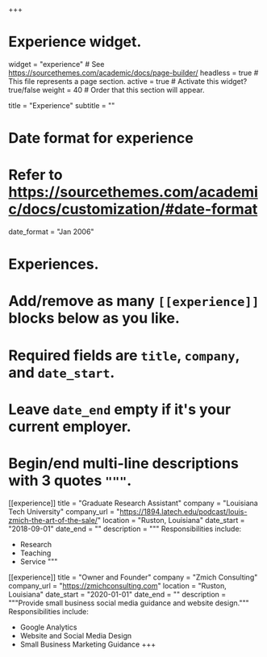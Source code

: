+++
# Experience widget.
widget = "experience"  # See https://sourcethemes.com/academic/docs/page-builder/
headless = true  # This file represents a page section.
active = true  # Activate this widget? true/false
weight = 40  # Order that this section will appear.

title = "Experience"
subtitle = ""

# Date format for experience
#   Refer to https://sourcethemes.com/academic/docs/customization/#date-format
date_format = "Jan 2006"

# Experiences.
#   Add/remove as many `[[experience]]` blocks below as you like.
#   Required fields are `title`, `company`, and `date_start`.
#   Leave `date_end` empty if it's your current employer.
#   Begin/end multi-line descriptions with 3 quotes `"""`.
[[experience]]
  title = "Graduate Research Assistant"
  company = "Louisiana Tech University"
  company_url = "https://1894.latech.edu/podcast/louis-zmich-the-art-of-the-sale/"
  location = "Ruston, Louisiana"
  date_start = "2018-09-01"
  date_end = ""
  description = """
  Responsibilities include:
  
  * Research
  * Teaching
  * Service
  """

[[experience]]
  title = "Owner and Founder"
  company = "Zmich Consulting"
  company_url = "https://zmichconsulting.com"
  location = "Ruston, Louisiana"
  date_start = "2020-01-01"
  date_end = ""
  description = """Provide small business social media guidance and website design."""
  Responsibilities include:
  
  * Google Analytics 
  * Website and Social Media Design 
  * Small Business Marketing Guidance
+++
